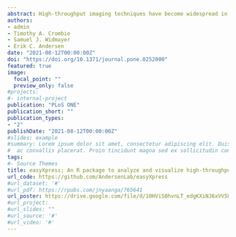 ```yaml
---
abstract: High-throughput imaging techniques have become widespread in many fields of biology. These powerful platforms generate large quantities of data that can be difficult to process and visualize efficiently using existing tools. We developed easyXpress to process and review *C. elegans* high-throughput microscopy data in the R environment. The package provides a logical workflow for the reading, analysis, and visualization of data generated using CellProfiler’s WormToolbox. We equipped easyXpress with powerful functions to customize the filtering of noise in data, specifically by identifying and removing objects that deviate from expected animal measurements. This flexibility in data filtering allows users to optimize their analysis pipeline to match their needs. In addition, easyXpress includes tools for generating detailed visualizations, allowing the user to interactively compare summary statistics across wells and plates with ease. Researchers studying *C. elegans* benefit from this streamlined and extensible package as it is complementary to CellProfiler and leverages the R environment to rapidly process and analyze large high-throughput imaging datasets.
authors:
- admin
- Timothy A. Crombie
- Samuel J. Widmayer
- Erik C. Andersen
date: "2021-08-12T00:00:00Z"
doi: "https://doi.org/10.1371/journal.pone.0252000"
featured: true
image: 
  focal_point: ""
  preview_only: false
#projects:
#- internal-project
publication: "PLoS ONE"
publication_short: ""
publication_types:
- "2"
publishDate: "2021-08-12T00:00:00Z"
#slides: example
#summary: Lorem ipsum dolor sit amet, consectetur adipiscing elit. Duis posuere tellus
#  ac convallis placerat. Proin tincidunt magna sed ex sollicitudin condimentum.
tags:
#- Source Themes
title: easyXpress; An R package to analyze and visualize high-throughput C. elegans microscopy data generated using CellProfiler
url_code: https://github.com/AndersenLab/easyXpress
#url_dataset: '#'
#url_pdf: https://rpubs.com/jnyaanga/765641
url_poster: https://drive.google.com/file/d/10HViS0hvnLT_edgKXiNJ6xVV5UwprNlb/view?usp=sharing
#url_project: 
#url_slides: ""
#url_source: '#'
#url_video: '#'
---
```

